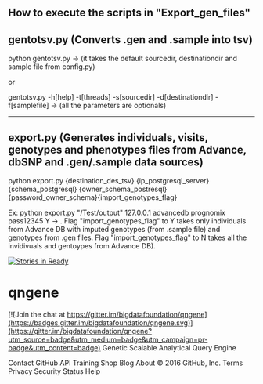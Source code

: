 How to execute the scripts in "Export_gen_files"
-----------------------
gentotsv.py (Converts .gen and .sample into tsv) 
-----------------------
python gentotsv.py -> (it takes the default sourcedir, destinationdir and sample file from config.py)

or

gentotsv.py  -h[help] -t[threads] -s[sourcedir] -d[destinationdir] -f[samplefile] -> (all the parameters are optionals)

------------------------
export.py (Generates individuals, visits, genotypes and phenotypes files from Advance, dbSNP and .gen/.sample data sources)
------------------------
python export.py {destination_des_tsv} {ip_postgresql_server} {schema_postgresql} {owner_schema_postresql} {password_owner_schema}{import_genotypes_flag}

Ex:
python export.py "/Test/output" 127.0.0.1 advancedb prognomix pass12345 Y -> . Flag "import_genotypes_flag" to Y takes only individuals from Advance DB with imputed genotypes (from .sample file) and genotypes from .gen files. Flag "import_genotypes_flag" to N takes all the invidivuals and gentoypes from Advance DB). 


[![Stories in Ready](https://badge.waffle.io/bigdatafoundation/qngene.png?label=ready&title=Ready)](https://waffle.io/bigdatafoundation/qngene)
# qngene

[![Join the chat at https://gitter.im/bigdatafoundation/qngene](https://badges.gitter.im/bigdatafoundation/qngene.svg)](https://gitter.im/bigdatafoundation/qngene?utm_source=badge&utm_medium=badge&utm_campaign=pr-badge&utm_content=badge)
Genetic Scalable Analytical Query Engine

Contact GitHub API Training Shop Blog About
© 2016 GitHub, Inc. Terms Privacy Security Status Help
